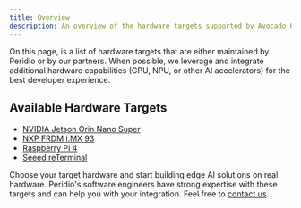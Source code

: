 ```yaml
---
title: Overview 
description: An overview of the hardware targets supported by Avocado OS.
---
```


On this page, is a list of hardware targets that are either maintained by Peridio or by our partners. When possible, we leverage and integrate additional hardware capabilities (GPU, NPU, or other AI accelerators) for the best developer experience.

## Available Hardware Targets

- [NVIDIA Jetson Orin Nano Super](jetson-orin-nano.md)
- [NXP FRDM i.MX 93](frdm-imx-93.md)
- [Raspberry Pi 4](rpi-4.md)
- [Seeed reTerminal](reterminal.md)

Choose your target hardware and start building edge AI solutions on real hardware. Peridio's software engineers have strong expertise with these targets and can help you with your integration. Feel free to [contact us](support@peridio.com).
